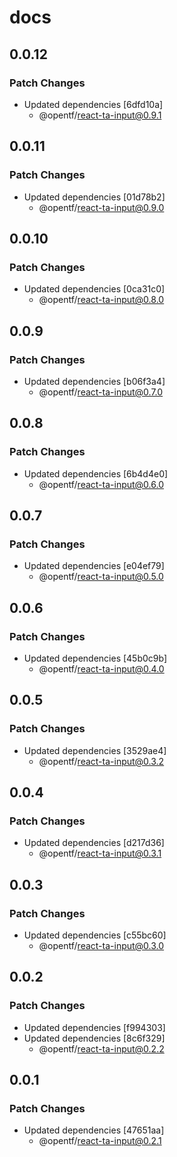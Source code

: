 # docs

## 0.0.12

### Patch Changes

- Updated dependencies [6dfd10a]
  - @opentf/react-ta-input@0.9.1

## 0.0.11

### Patch Changes

- Updated dependencies [01d78b2]
  - @opentf/react-ta-input@0.9.0

## 0.0.10

### Patch Changes

- Updated dependencies [0ca31c0]
  - @opentf/react-ta-input@0.8.0

## 0.0.9

### Patch Changes

- Updated dependencies [b06f3a4]
  - @opentf/react-ta-input@0.7.0

## 0.0.8

### Patch Changes

- Updated dependencies [6b4d4e0]
  - @opentf/react-ta-input@0.6.0

## 0.0.7

### Patch Changes

- Updated dependencies [e04ef79]
  - @opentf/react-ta-input@0.5.0

## 0.0.6

### Patch Changes

- Updated dependencies [45b0c9b]
  - @opentf/react-ta-input@0.4.0

## 0.0.5

### Patch Changes

- Updated dependencies [3529ae4]
  - @opentf/react-ta-input@0.3.2

## 0.0.4

### Patch Changes

- Updated dependencies [d217d36]
  - @opentf/react-ta-input@0.3.1

## 0.0.3

### Patch Changes

- Updated dependencies [c55bc60]
  - @opentf/react-ta-input@0.3.0

## 0.0.2

### Patch Changes

- Updated dependencies [f994303]
- Updated dependencies [8c6f329]
  - @opentf/react-ta-input@0.2.2

## 0.0.1

### Patch Changes

- Updated dependencies [47651aa]
  - @opentf/react-ta-input@0.2.1
